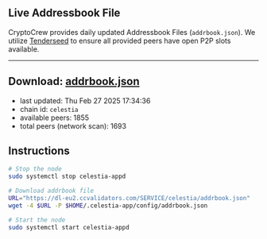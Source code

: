 ## Live Addressbook File

CryptoCrew provides daily updated Addressbook Files (`addrbook.json`). We utilize [Tenderseed](https://github.com/binaryholdings/tenderseed) to ensure all provided peers have open P2P slots available.

---
**Download: [addrbook.json](https://dl-eu2.ccvalidators.com/SERVICE/celestia/addrbook.json)**
---

- last updated: Thu Feb 27 2025 17:34:36
- chain id: `celestia`
- available peers: 1855
- total peers (network scan): 1693

## Instructions
```sh
# Stop the node
sudo systemctl stop celestia-appd

# Download addrbook file
URL="https://dl-eu2.ccvalidators.com/SERVICE/celestia/addrbook.json"
wget -4 $URL -P $HOME/.celestia-app/config/addrbook.json

# Start the node
sudo systemctl start celestia-appd
```
